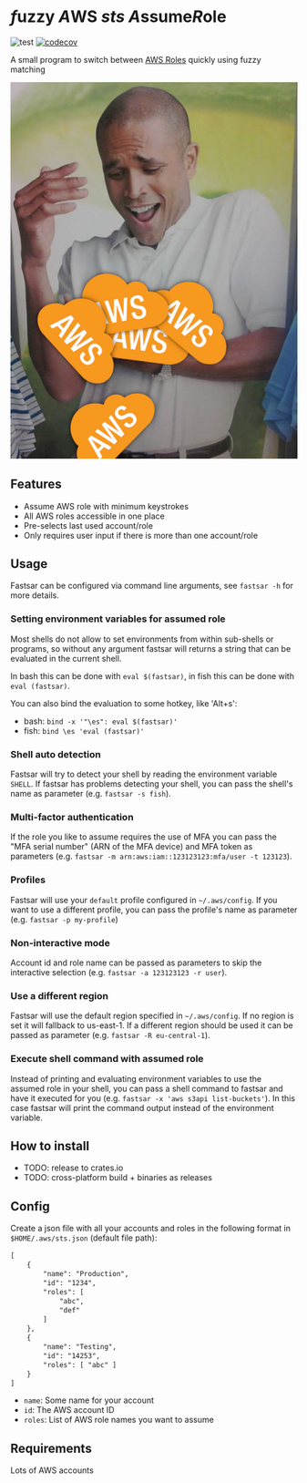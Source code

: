 # *f*uzzy *A*WS *sts* *A*ssume*R*ole
![test](https://github.com/x4121/fastsar-rs/workflows/test/badge.svg)
[![codecov](https://codecov.io/gh/x4121/fastsar-rs/branch/master/graph/badge.svg?token=VJN89Z04FA)](https://codecov.io/gh/x4121/fastsar-rs)

A small program to switch between
[AWS Roles](https://docs.aws.amazon.com/STS/latest/APIReference/API_AssumeRole.html)
quickly using fuzzy matching

![](Why-Cant-I-Hold-All-These-AWS-Accounts.jpg)

## Features
- Assume AWS role with minimum keystrokes
- All AWS roles accessible in one place
- Pre-selects last used account/role
- Only requires user input if there is more than one account/role

## Usage
Fastsar can be configured via command line arguments,
see `fastsar -h` for more details.

### Setting environment variables for assumed role
Most shells do not allow to set environments from within sub-shells or programs,
so without any argument fastsar will returns a string
that can be evaluated in the current shell.

In bash this can be done with `eval $(fastsar)`,
in fish this can be done with `eval (fastsar)`.

You can also bind the evaluation to some hotkey, like 'Alt+s':

- bash: `bind -x '"\es": eval $(fastsar)'`
- fish: `bind \es 'eval (fastsar)'`

### Shell auto detection
Fastsar will try to detect your shell by reading the environment variable
`SHELL`.
If fastsar has problems detecting your shell, you can pass the shell's name
as parameter (e.g. `fastsar -s fish`).

### Multi-factor authentication
If the role you like to assume requires the use of MFA you can pass the "MFA
serial number" (ARN of the MFA device) and MFA token as parameters (e.g.
`fastsar -m arn:aws:iam::123123123:mfa/user -t 123123`).

### Profiles
Fastsar will use your `default` profile configured in `~/.aws/config`.
If you want to use a different profile, you can pass the profile's name as
parameter (e.g. `fastsar -p my-profile`)

### Non-interactive mode
Account id and role name can be passed as parameters to skip the interactive
selection (e.g. `fastsar -a 123123123 -r user`).

### Use a different region
Fastsar will use the default region specified in `~/.aws/config`.
If no region is set it will fallback to us-east-1.
If a different region should be used it can be passed as parameter (e.g.
`fastsar -R eu-central-1`).

### Execute shell command with assumed role
Instead of printing and evaluating environment variables to use the assumed
role in your shell, you can pass a shell command to fastsar and have it
executed for you (e.g. `fastsar -x 'aws s3api list-buckets'`).
In this case fastsar will print the command output instead of the environment variable.


## How to install
- TODO: release to crates.io
- TODO: cross-platform build + binaries as releases

## Config
Create a json file with all your accounts and roles in the following format in
`$HOME/.aws/sts.json` (default file path):

```
[
    {
        "name": "Production",
        "id": "1234",
        "roles": [
            "abc",
            "def"
        ]
    },
    {
        "name": "Testing",
        "id": "14253",
        "roles": [ "abc" ]
    }
]
```

- `name`: Some name for your account
- `id`: The AWS account ID
- `roles`: List of AWS role names you want to assume

## Requirements
Lots of AWS accounts
